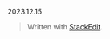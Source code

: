 2023.12.15




> Written with [StackEdit](https://stackedit.io/).
<!--stackedit_data:
eyJoaXN0b3J5IjpbMTY2NzcwNDQ3OCw3MzA5OTgxMTZdfQ==
-->